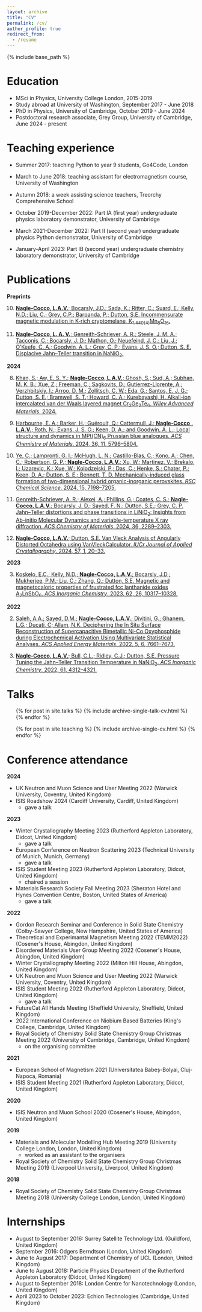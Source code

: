 ```yaml
---
layout: archive
title: "CV"
permalink: /cv/
author_profile: true
redirect_from:
  - /resume
---
```


{% include base_path %}

Education
======
* MSci in Physics, University College London, 2015-2019
* Study abroad at University of Washington, September 2017 - June 2018
* PhD in Physics, University of Cambridge, October 2019 - June 2024
* Postdoctoral research associate, Grey Group, University of Cambridge, June 2024 - present

Teaching experience
======
* Summer 2017: teaching Python to year 9 students, Go4Code, London

* March to June 2018: teaching assistant for electromagnetism course, University of Washington

* Autumn 2018: a week assisting science teachers, Treorchy Comprehensive School

* October 2019-December 2022: Part IA (first year) undergraduate physics laboratory demonstrator, University of Cambridge

* March 2021-December 2022: Part II (second year) undergraduate physics Python demonstrator, University of Cambridge

* January-April 2023: Part IB (second year) undergraduate chemistry laboratory demonstrator, University of Cambridge

Publications
======

**Preprints**

10. [**Nagle-Cocco, L.A.V.**; Bocarsly, J.D.; Sada, K.; Ritter, C.; Suard, E.; Kelly, N.D.; Liu, C.; Grey, C.P.; Barpanda, P.; Dutton, S.E. Incommensurate magnetic modulation in K-rich cryptomelane, K<sub>1.440(4)</sub>Mn<sub>8</sub>O<sub>16</sub>.](https://arxiv.org/abs/2208.12197)

9. [**Nagle-Cocco, L. A. V.**; Genreith-Schriever, A. R.; Steele, J. M. A.; Tacconis, C.; Bocarsly, J. D.; Mathon, O.; Neuefeind, J. C.; Liu, J.; O’Keefe, C. A.; Goodwin, A. L.; Grey, C. P.; Evans, J. S. O.; Dutton, S. E. Displacive Jahn–Teller transition in NaNiO<sub>2</sub>.](https://arxiv.org/abs/2408.01267)

**2024**

8. [Khan, S.; Aw, E. S. Y.; **Nagle-Cocco, L.A.V.**; Ghosh, S.; Sud, A.; Subhan, M. K. B.; Xue, Z.; Freeman, C.; Sagkovits, D.; Gutierrez-Llorente, A.; Verzhbitskiy, I.; Arroo, D. M.; Zollitsch, C. W.; Eda, G.; Santos, E. J. G.; Dutton, S. E.; Bramwell, S. T.; Howard, C. A.; Kurebayashi, H. Alkali-ion intercalated van der Waals layered magnet Cr<sub>2</sub>Ge<sub>2</sub>Te<sub>6</sub>. _Wiley Advanced Materials_. 2024.](https://onlinelibrary.wiley.com/doi/full/10.1002/adma.202400270)

7. [Harbourne, E. A.; Barker, H.; Guéroult, Q.; Cattermull, J.; **Nagle-Cocco , L.A.V.**; Roth, N.; Evans, J. S. O.; Keen, D. A.; and Goodwin, A. L.; Local structure and dynamics in MPt(CN)<sub>6</sub> Prussian blue analogues. _ACS Chemistry of Materials_. 2024, 36, 11, 5796–5804.](https://pubs.acs.org/doi/10.1021/acs.chemmater.4c01013)

6. [Ye, C.; Lampronti, G. I.; McHugh, L. N.; Castillo-Blas, C.; Kono, A.; Chen, C.; Robertson, G. P.; **Nagle-Cocco, L.A.V.**; Xu, W.; Martinez, V.; Brekalo, I.; Uzarevic, K.; Xue, W.; Kolodzeiski, P.; Das, C.; Henke, S.; Chater, P.; Keen, D. A.; Dutton, S. E.; Bennett, T. D. Mechanically-induced glass formation of two-dimensional hybrid organic-inorganic perovskites. _RSC Chemical Science_. 2024, 15, 7198–7205.](https://pubs.rsc.org/en/content/articlelanding/2024/sc/d4sc00905c)

5. [Genreith-Schriever, A. R.; Alexei, A.; Phillips, G.; Coates, C. S.; **Nagle-Cocco, L.A.V.**; Bocarsly, J. D.; Sayed, F. N.; Dutton, S.E.; Grey, C. P. Jahn–Teller distortions and phase transitions in LiNiO<sub>2</sub>: Insights from Ab-initio Molecular Dynamics and variable-temperature X ray diffraction. _ACS Chemistry of Materials_. 2024, 36, 2289–2303.](https://pubs.acs.org/doi/10.1021/acs.chemmater.3c02413)

4. [**Nagle-Cocco, L.A.V.**; Dutton, S.E. Van Vleck Analysis of Angularly Distorted Octahedra using VanVleckCalculator. _IUCr Journal of Applied Crystallography_. 2024, 57, 1, 20–33.](https://scripts.iucr.org/cgi-bin/paper?S1600576723009925)

**2023**

3. [Koskelo, E.C.; Kelly, N.D.; **Nagle-Cocco, L.A.V.**; Bocarsly, J.D.; Mukherjee, P.M.; Liu, C.; Zhang, Q.; Dutton, S.E. Magnetic and magnetocaloric properties of frustrated fcc lanthanide oxides A<sub>2</sub>LnSbO<sub>6</sub>. _ACS Inorganic Chemistry_. 2023, 62, 26, 10317–10328.](https://doi.org/10.1021/acs.inorgchem.3c01137)

**2022**

2. [Saleh, A.A.; Sayed, D.M.; **Nagle-Cocco, L.A.V.**; Divitini, G.; Ghanem, L.G.; Ducati, C; Allam, N.K. Deciphering the In Situ Surface Reconstruction of Supercapacitive Bimetallic Ni-Co Oxyphosphide during Electrochemical Activation Using Multivariate Statistical Analyses. _ACS Applied Energy Materials_. 2022, 5, 6, 7661–7673.](https://pubs.acs.org/doi/full/10.1021/acsaem.2c01122)

1. [**Nagle-Cocco, L.A.V.**; Bull, C.L.; Ridley, C.J.; Dutton, S.E. Pressure Tuning the Jahn–Teller Transition Temperature in NaNiO<sub>2</sub>. _ACS Inorganic Chemistry_. 2022, 61, 4312–4321.](https://pubs.acs.org/doi/full/10.1021/acs.inorgchem.1c03345)


Talks
======
  <ul>{% for post in site.talks %}
    {% include archive-single-talk-cv.html %}
  {% endfor %}</ul>

<!--Teaching-->
<!--======-->
  <ul>{% for post in site.teaching %}
    {% include archive-single-cv.html %}
  {% endfor %}</ul>

Conference attendance
======

**2024**
- UK Neutron and Muon Science and User Meeting 2022 (Warwick University, Coventry, United Kingdom)
- ISIS Roadshow 2024 (Cardiff University, Cardiff, United Kingdom)
  - gave a talk

**2023**
- Winter Crystallography Meeting 2023 (Rutherford Appleton Laboratory, Didcot, United Kingdom)
  - gave a talk
- European Conference on Neutron Scattering 2023 (Technical University of Munich, Munich, Germany)
  - gave a talk
- ISIS Student Meeting 2023 (Rutherford Appleton Laboratory, Didcot, United Kingdom)
  - chaired a session
- Materials Research Society Fall Meeting 2023 (Sheraton Hotel and Hynes Convention Centre, Boston, United States of America)
  - gave a talk

**2022**
- Gordon Research Seminar and Conference in Solid State Chemistry (Colby-Sawyer College, New Hampshire, United States of America)
- Theoretical and Experimantal Magnetism Meeting 2022 (TEMM2022) (Cosener's House, Abingdon, United Kingdom)
- Disordered Materials User Group Meeting 2022 (Cosener's House, Abingdon, United Kingdom)
- Winter Crystallography Meeting 2022 (Milton Hill House, Abingdon, United Kingdom)
- UK Neutron and Muon Science and User Meeting 2022 (Warwick University, Coventry, United Kingdom)
- ISIS Student Meeting 2022 (Rutherford Appleton Laboratory, Didcot, United Kingdom)
  - gave a talk
- FutureCat All Hands Meeting (Sheffield University, Sheffield, United Kingdom)
- 2022 International Conference on Niobium Based Batteries (King's College, Cambridge, United Kingdom)
- Royal Society of Chemistry Solid State Chemistry Group Christmas Meeting 2022 (University of Cambridge, Cambridge, United Kingdom)
  - on the organising committee

**2021**
- European School of Magnetism 2021 (Universitatea Babeș-Bolyai, Cluj-Napoca, Romania)
- ISIS Student Meeting 2021 (Rutherford Appleton Laboratory, Didcot, United Kingdom)

**2020**
- ISIS Neutron and Muon School 2020 (Cosener's House, Abingdon, United Kingdom)

**2019**
- Materials and Molecular Modelling Hub Meeting 2019 (University College London, London, United Kingdom)
  - worked as an assistant to the organisers
- Royal Society of Chemistry Solid State Chemistry Group Christmas Meeting 2019 (Liverpool University, Liverpool, United Kingdom)

**2018**
- Royal Society of Chemistry Solid State Chemistry Group Christmas Meeting 2018 (University College London, London, United Kingdom)

Internships
======

- August to September 2016: Surrey Satellite Technology Ltd. (Guildford, United Kingdom)
- September 2016: Odgers Berndtson (London, United Kingdom)
- June to August 2017: Department of Chemistry of UCL (London, United Kingdom)
- June to August 2018: Particle Physics Department of the Rutherford Appleton Laboratory (Didcot, United Kingdom)
- August to September 2018: London Centre for Nanotechnology (London, United Kingdom)
- April 2023 to October 2023: Echion Technologies (Cambridge, United Kingdom)
